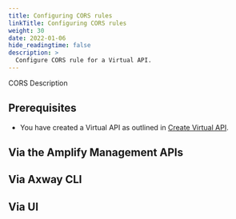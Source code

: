 ```yaml
---
title: Configuring CORS rules
linkTitle: Configuring CORS rules
weight: 30
date: 2022-01-06
hide_readingtime: false
description: >
  Configure CORS rule for a Virtual API.
---
```


CORS Description

## Prerequisites

* You have created a Virtual API as outlined in [Create Virtual API](/docs/usage/create/index.html).

## Via the Amplify Management APIs

## Via Axway CLI

## Via UI

